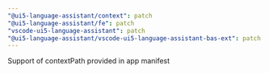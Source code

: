 ```yaml
---
"@ui5-language-assistant/context": patch
"@ui5-language-assistant/fe": patch
"vscode-ui5-language-assistant": patch
"@ui5-language-assistant/vscode-ui5-language-assistant-bas-ext": patch
---
```


Support of contextPath provided in app manifest
